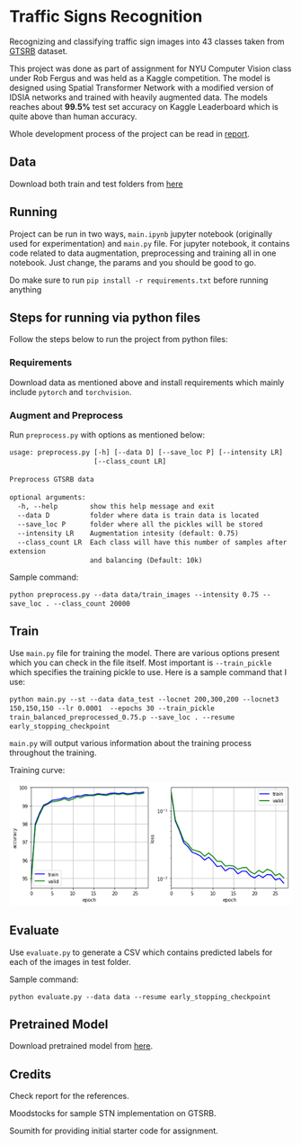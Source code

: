 # Traffic Signs Recognition

Recognizing and classifying traffic sign images into 43 classes taken from [GTSRB](http://benchmark.ini.rub.de/?section=gtsrb&subsection=dataset) dataset.

This project was done as part of assignment for NYU Computer Vision class under Rob Fergus and was held as a Kaggle competition. The model is designed using Spatial Transformer Network with a modified version of IDSIA networks and trained with heavily augmented data. The models reaches about __99.5%__ test set accuracy on Kaggle Leaderboard which is quite above than human accuracy.

Whole development process of the project can be read in [report](./report/report.pdf).

## Data

Download both train and test folders from [here](https://www.kaggle.com/c/nyu-cv-fall-2017/data)


## Running

Project can be run in two ways, `main.ipynb` jupyter notebook (originally used for experimentation) and `main.py` file. For jupyter notebook, it contains code related to data augmentation, preprocessing and training all in one notebook. Just change, the params and you should be good to go.

Do make sure to run `pip install -r requirements.txt` before running anything

## Steps for running via python files

Follow the steps below to run the project from python files:

### Requirements

Download data as mentioned above and install requirements which mainly include `pytorch` and `torchvision`.

### Augment and Preprocess

Run `preprocess.py` with options as mentioned below:

```
usage: preprocess.py [-h] [--data D] [--save_loc P] [--intensity LR]
                     [--class_count LR]

Preprocess GTSRB data

optional arguments:
  -h, --help        show this help message and exit
  --data D          folder where data is train data is located
  --save_loc P      folder where all the pickles will be stored
  --intensity LR    Augmentation intesity (default: 0.75)
  --class_count LR  Each class will have this number of samples after extension
                    and balancing (Default: 10k)
```

Sample command:

```
python preprocess.py --data data/train_images --intensity 0.75 --save_loc . --class_count 20000
```

## Train

Use `main.py` file for training the model. There are various options present which you can check in the file itself. Most important is `--train_pickle` which specifies the training pickle to use. Here is a sample command that I use:

```
python main.py --st --data data_test --locnet 200,300,200 --locnet3 150,150,150 --lr 0.0001  --epochs 30 --train_pickle train_balanced_preprocessed_0.75.p --save_loc . --resume early_stopping_checkpoint
```

`main.py` will output various information about the training process throughout the training.

Training curve:

![Training Curve](./images/curves.png)

## Evaluate

Use `evaluate.py` to generate a CSV which contains predicted labels for each of the images in test folder.

Sample command:

```
python evaluate.py --data data --resume early_stopping_checkpoint
```

## Pretrained Model

Download pretrained model from [here](https://drive.google.com/open?id=18GDnNg2SNFtBg6pHJVH50DJGx1Vozc6c).

## Credits

Check report for the references.

Moodstocks for sample STN implementation on GTSRB.

Soumith for providing initial starter code for assignment.
